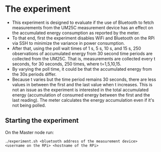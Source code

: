 # The experiment
- This experiment is designed to evaluate if the use of Bluetooth to fetch measurements from the UM25C measurement device has an effect on the accumulated energy consumption as reported by the meter.
- To that end, first the experiment disables WiFi and Bluetooth on the RPi via SSH to minimize the variance in power consumption.
- After that, using the poll wait times of 1 s, 5 s, 10 s, and 15 s, 250 observations of accumulated energy from 30 second time periods are collected from the UM25C. That is, measurements are collected every t seconds, for 30 seconds, 250 times, where t=1,5,10,15.
- By varying the poll time, it could be that the accumulated energy from the 30s periods differ.
- Because t varies but the time period remains 30 seconds, there are less values in between the first and the last value when t increases. This is not an issue as the experiment is interested in the total accumulated energy (accumulation of consumed energy between the first and the last reading). The meter calculates the energy accumulation even if it's not being polled.

## Starting the experiment
On the Master node run:
```
./experiment.sh <bluetooth address of the measurement device> <username on the RPi> <hostname of the RPi>
```